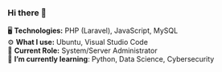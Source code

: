 ### Hi there 👋

:desktop_computer: <strong>Technologies:</strong> PHP (Laravel), JavaScript, MySQL
<br>
⚙️ <strong>What I use:</strong> Ubuntu, Visual Studio Code
<br>
:briefcase: <strong>Current Role:</strong> System/Server Administrator
<br>
🌱 <strong>I’m currently learning</strong>: Python, Data Science, Cybersecurity

<!--
**morsomnibus/morsomnibus** is a ✨ _special_ ✨ repository because its `README.md` (this file) appears on your GitHub profile.

Here are some ideas to get you started:

- 🔭 I’m currently working on ...
- 🌱 I’m currently learning ...
- 👯 I’m looking to collaborate on ...
- 🤔 I’m looking for help with ...
- 💬 Ask me about ...
- 📫 How to reach me: ...
- 😄 Pronouns: ...
- ⚡ Fun fact: ...
-->
